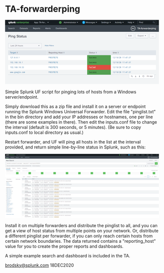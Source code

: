 # TA-forwarderping
![alt text](https://github.com/stressboi/TA-forwarderping/blob/main/ping_status.png?raw=true)

Simple Splunk UF script for pinging lots of hosts from a Windows server/endpoint.

Simply download this as a zip file and install it on a server or endpoint running the Splunk Windows Universal Forwarder. Edit the file "pinglist.txt" in the bin directory
and add your IP addresses or hostnames, one per line (there are some examples in there). Then edit the inputs.conf file
to change the interval (default is 300 seconds, or 5 minutes). (Be sure to copy inputs.conf to local directory as usual.)

Restart forwarder, and UF will ping all hosts in the list at the interval provided, and return simple line-by-line status in Splunk, such as this:

![alt text](https://github.com/stressboi/TA-forwarderping/blob/main/ping_search.png?raw=true)

Install it on multiple forwarders and distribute the pinglist to all, and you can get a view of host status from multiple
points on your network. Or, distribute a different pinglist per forwarder, if you can only reach certain hosts from certain
network boundaries. The data returned contains a "reporting_host" value for you to create the proper reports and dashboards.

A simple example search and dashboard is included in the TA.

brodsky@splunk.com
18DEC2020

